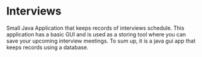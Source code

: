 Interviews
==========

Small Java Application that keeps records of interviews schedule.
This application has a basic GUI and is used as a storing tool where 
you can save your upcoming interview meetings.
To sum up, it is a java gui app that keeps records using a database.


